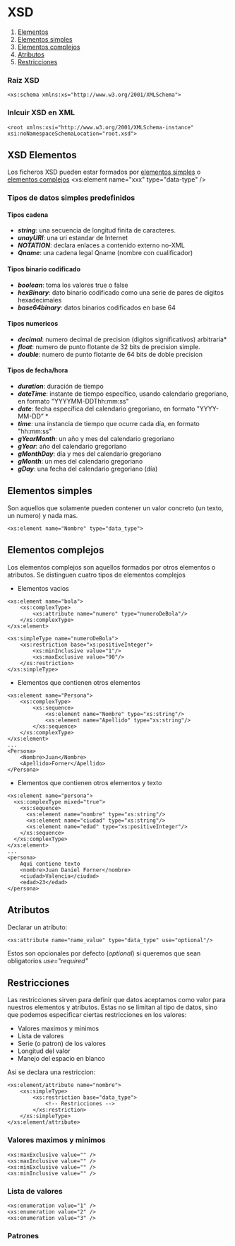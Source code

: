 # XSD

1. [Elementos](#id1)
2. [Elementos simples](#id2)
3. [Elementos complejos](#id3)
4. [Atributos](#id4)
4. [Restricciones](#id5)

### Raiz XSD
    <xs:schema xmlns:xs="http://www.w3.org/2001/XMLSchema">

### Inlcuir XSD en XML
    <root xmlns:xsi="http://www.w3.org/2001/XMLSchema-instance" xsi:noNamespaceSchemaLocation="root.xsd">

## XSD Elementos <a name="id1"/>
Los ficheros XSD pueden estar formados por [elementos simples](#id2) o [elementos complejos](#id3)
    <xs:element name="xxx" type="data-type" />

### Tipos de datos simples predefinidos

#### Tipos cadena
- ***string***: una secuencia de longitud finita de caracteres.
- ***unayURI***: una uri estandar de Internet
- ***NOTATION***: declara enlaces a contenido externo no-XML
- ***Qname***: una cadena legal Qname (nombre con cualificador)

#### Tipos binario codificado
- ***boolean***: toma los valores true o false
- ***hexBinary***: dato binario codificado como una serie de pares de digitos hexadecimales
- ***base64binary***: datos binarios codificados en base 64

#### Tipos numericos
- ***decimal***: numero decimal de precision (digitos significativos) arbitraria*
- ***float***: numero de punto flotante de 32 bits de precision simple.
- ***double***: numero de punto flotante de 64 bits de doble precision

#### Tipos de fecha/hora
- ***duration***: duración de tiempo
- ***dateTime***: instante de tiempo específico, usando calendario gregoriano, en formato "YYYYMM-DDThh:mm:ss"
- ***date***: fecha específica del calendario gregoriano, en formato "YYYY-MM-DD” *
- ***time***: una instancia de tiempo que ocurre cada día, en formato "hh:mm:ss"
- ***gYearMonth***: un año y mes del calendario gregoriano
- ***gYear***: año del calendario gregoriano
- ***gMonthDay***: día y mes del calendario gregoriano
- ***gMonth***: un mes del calendario gregoriano
- ***gDay***: una fecha del calendario gregoriano (día)

## Elementos simples <a name="id2"/>
Son aquellos que solamente pueden contener un valor concreto (un texto, un numero) y nada mas.

    <xs:element name="Nombre" type="data_type">

## Elementos complejos <a name="id3">
Los elementos complejos son aquellos formados por otros elementos o atributos. Se distinguen cuatro tipos de elementos complejos
- Elementos vacios

~~~
<xs:element name="bola">
    <xs:complexType>
        <xs:attribute name="numero" type="numeroDeBola"/>
    </xs:complexType>
</xs:element>

<xs:simpleType name="numeroDeBola">
    <xs:restriction base="xs:positiveInteger">
        <xs:minInclusive value="1"/>
        <xs:maxExclusive value="90"/>
    </xs:restriction>
</xs:simpleType>
~~~
- Elementos que contienen otros elementos
~~~
<xs:element name="Persona">
    <xs:complexType>
        <xs:sequence>
            <xs:element name="Nombre" type="xs:string"/>
            <xs:element name="Apellido" type="xs:string"/>
        </xs:sequence>
    </xs:complexType>
</xs:element>
...
<Persona>
    <Nombre>Juan</Nombre>
    <Apellido>Forner</Apellido>
</Persona>
~~~
- Elementos que contienen otros elementos y texto
~~~
<xs:element name="persona">
  <xs:complexType mixed="true">
    <xs:sequence>
      <xs:element name="nombre" type="xs:string"/>
      <xs:element name="ciudad" type="xs:string"/>
      <xs:element name="edad" type="xs:positiveInteger"/>
    </xs:sequence>
  </xs:complexType>
</xs:element>
...
<persona>
    Aqui contiene texto
    <nombre>Juan Daniel Forner</nombre>
    <ciudad>Valencia</ciudad>
    <edad>23</edad>
</persona>
~~~

## Atributos <a name="id4">
Declarar un atributo:
~~~
<xs:attribute name="name_value" type="data_type" use="optional"/>
~~~

Estos son opcionales por defecto (*optional*) si queremos que sean obligatorios *use="required"*

## Restricciones <a name="id5">
Las restricciones sirven para definir que datos aceptamos como valor para nuestros elementos y atributos. Estas no se limitan al tipo de datos, sino que podemos especificar ciertas restricciones en los valores:

- Valores maximos y minimos
- Lista de valores
- Serie (o patron) de los valores
- Longitud del valor
- Manejo del espacio en blanco

Asi se declara una restriccion:
~~~
<xs:element/attribute name="nombre">
    <xs:simpleType>
        <xs:restriction base="data_type">
            <!-- Restricciones -->
        </xs:restriction>
    </xs:simpleType>
</xs:element/attribute>
~~~

### Valores maximos y minimos
~~~
<xs:maxExclusive value="" />
<xs:maxInclusive value="" />
<xs:minExclusive value="" />
<xs:minInclusive value="" />
~~~

### Lista de valores
~~~
<xs:enumeration value="1" />
<xs:enumeration value="2" />
<xs:enumeration value="3" />
~~~

### Patrones